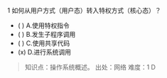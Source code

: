 1
如何从用户方式（用户态）转入特权方式（核心态）？
- ( ) A.使用特权指令 
- ( ) B.发生子程序调用 
- ( ) C.使用共享代码 
- (x) D.进行系统调用

> 知识点：操作系统概述。
> 出处：网络
> 难度：1
> D
